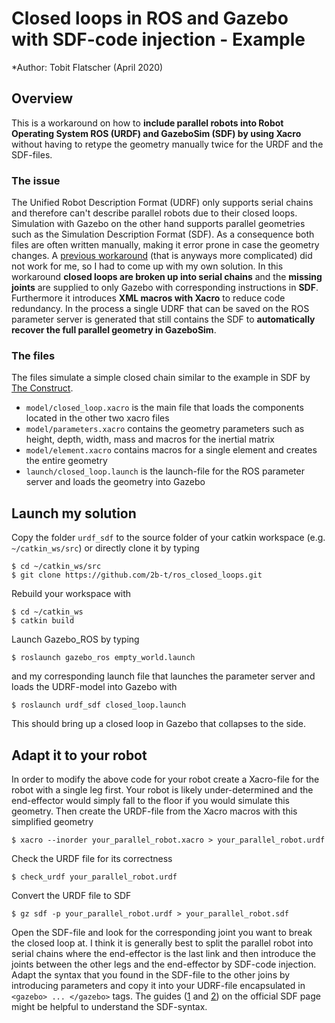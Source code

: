 # Closed loops in ROS and Gazebo with SDF-code injection - Example

*Author: Tobit Flatscher (April 2020)

## Overview
This is a workaround on how to **include parallel robots into Robot Operating System ROS (URDF) and GazeboSim (SDF) by using Xacro** without having to retype the geometry manually twice for the URDF and the SDF-files.

### The issue
The Unified Robot Description Format (UDRF) only supports serial chains and therefore can't describe parallel robots due to their closed loops. Simulation with Gazebo on the other hand supports parallel geometries such as the Simulation Description Format (SDF). As a consequence both files are often written manually, making it error prone in case the geometry changes.
A [previous workaround](https://github.com/wojiaojiao/pegasus_gazebo_plugins) (that is anyways more complicated) did not work for me, so I had to come up with my own solution. 
In this workaround **closed loops are broken up into serial chains** and the **missing joints** are supplied to only Gazebo with corresponding instructions in **SDF**. Furthermore it introduces **XML macros with Xacro** to reduce code redundancy. In the process a single UDRF that can be saved on the ROS parameter server is generated that still contains the SDF to **automatically recover the full parallel geometry in GazeboSim**.

### The files
The files simulate a simple closed chain similar to the example in SDF by [The Construct](https://youtu.be/hglRGiNHRno).
- `model/closed_loop.xacro` is the main file that loads the components located in the other two xacro files
- `model/parameters.xacro` contains the geometry parameters such as height, depth, width, mass and macros for the inertial matrix
- `model/element.xacro` contains macros for a single element and creates the entire geometry
- `launch/closed_loop.launch` is the launch-file for the ROS parameter server and loads the geometry into Gazebo

## Launch my solution
Copy the folder `urdf_sdf` to the source folder of your catkin workspace (e.g. `~/catkin_ws/src`) or directly clone it by typing
```
$ cd ~/catkin_ws/src 
$ git clone https://github.com/2b-t/ros_closed_loops.git 
```
Rebuild your workspace with
```
$ cd ~/catkin_ws
$ catkin build
```
Launch Gazebo_ROS by typing
```
$ roslaunch gazebo_ros empty_world.launch
```
and my corresponding launch file that launches the parameter server and loads the UDRF-model into Gazebo with
```
$ roslaunch urdf_sdf closed_loop.launch
```
This should bring up a closed loop in Gazebo that collapses to the side.

## Adapt it to your robot
In order to modify the above code for your robot create a Xacro-file for the robot with a single leg first. Your robot is likely under-determined and the end-effector would simply fall to the floor if you would simulate this geometry.
Then create the URDF-file from the Xacro macros with this simplified geometry
```
$ xacro --inorder your_parallel_robot.xacro > your_parallel_robot.urdf
```
Check the URDF file for its correctness
```
$ check_urdf your_parallel_robot.urdf
```
Convert the URDF file to SDF
```
$ gz sdf -p your_parallel_robot.urdf > your_parallel_robot.sdf
```
Open the SDF-file and look for the corresponding joint you want to break the closed loop at. I think it is generally best to split the parallel robot into serial chains where the end-effector is the last link and then introduce the joints between the other legs and the end-effector by SDF-code injection.
Adapt the syntax that you found in the SDF-file to the other joins by introducing parameters and copy it into your UDRF-file encapsulated in `<gazebo> ... </gazebo>` tags. The guides ([1](http://sdformat.org/spec?ver=1.7&elem=joint) and [2](http://sdformat.org/tutorials?tut=spec_model_kinematics)) on the official SDF page might be helpful to understand the SDF-syntax.
